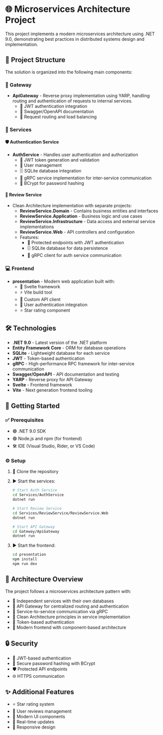 # 🌐 Microservices Architecture Project

This project implements a modern microservices architecture using .NET 9.0, demonstrating best practices in distributed systems design and implementation.

## 🧱 Project Structure

The solution is organized into the following main components:

### 🚪 Gateway
- **ApiGateway** - Reverse proxy implementation using YARP, handling routing and authentication of requests to internal services.
  - 🔐 JWT authentication integration
  - 📄 Swagger/OpenAPI documentation
  - 🔁 Request routing and load balancing

### 🧩 Services

#### 🛡️ Authentication Service
- **AuthService** - Handles user authentication and authorization
  - 🔑 JWT token generation and validation
  - 👤 User management
  - 🗄️ SQLite database integration
  - 🔗 gRPC service implementation for inter-service communication
  - 🧂 BCrypt for password hashing

#### 📝 Review Service
- Clean Architecture implementation with separate projects:
  - **ReviewService.Domain** - Contains business entities and interfaces
  - **ReviewService.Application** - Business logic and use cases
  - **ReviewService.Infrastructure** - Data access and external service implementations
  - **ReviewService.Web** - API controllers and configuration
  - Features:
    - 🔐 Protected endpoints with JWT authentication
    - 🗄️ SQLite database for data persistence
    - 📡 gRPC client for auth service communication

### 💻 Frontend
- **presentation** - Modern web application built with:
  - 🧬 Svelte framework
  - ⚡ Vite build tool
  - 🔧 Custom API client
  - 👥 User authentication integration
  - ⭐ Star rating component

## 🛠️ Technologies

- **.NET 9.0** - Latest version of the .NET platform
- **Entity Framework Core** - ORM for database operations
- **SQLite** - Lightweight database for each service
- **JWT** - Token-based authentication
- **gRPC** - High-performance RPC framework for inter-service communication
- **Swagger/OpenAPI** - API documentation and testing
- **YARP** - Reverse proxy for API Gateway
- **Svelte** - Frontend framework
- **Vite** - Next generation frontend tooling

## 🚀 Getting Started

### ✅ Prerequisites

- 🟣 .NET 9.0 SDK
- 🟢 Node.js and npm (for frontend)
- 🛠️ IDE (Visual Studio, Rider, or VS Code)

### ⚙️ Setup

1. 🧬 Clone the repository
2. ▶️ Start the services:
   ```bash
   # Start Auth Service
   cd Services/AuthService
   dotnet run

   # Start Review Service
   cd Services/ReviewService/ReviewService.Web
   dotnet run

   # Start API Gateway
   cd Gateway/ApiGateway
   dotnet run
   ```

3. ▶️ Start the frontend:
   ```bash
   cd presentation
   npm install
   npm run dev
   ```

## 🧭 Architecture Overview

The project follows a microservices architecture pattern with:

- 🧱 Independent services with their own databases
- 🔀 API Gateway for centralized routing and authentication
- 🔄 Service-to-service communication via gRPC
- 🧼 Clean Architecture principles in service implementation
- 🔐 Token-based authentication
- 🧩 Modern frontend with component-based architecture

## 🔒 Security

- 🔐 JWT-based authentication
- 🧂 Secure password hashing with BCrypt
- 🛡️ Protected API endpoints
- 🌐 HTTPS communication

## ✨ Additional Features

- ⭐ Star rating system
- 📝 User reviews management
- 🎨 Modern UI components
- 🔄 Real-time updates
- 📱 Responsive design